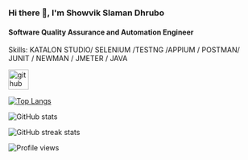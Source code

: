 ### Hi there 👋, I'm Showvik Slaman Dhrubo
#### Software Quality Assurance and Automation Engineer

Skills: KATALON STUDIO/ SELENIUM /TESTNG /APPIUM / POSTMAN/ JUNIT / NEWMAN / JMETER / JAVA


[<img src='https://cdn.jsdelivr.net/npm/simple-icons@3.0.1/icons/github.svg' alt='github' height='40'>](https://github.com/Dhruboss)  

[![Top Langs](https://github-readme-stats.vercel.app/api/top-langs/?username=Dhruboss)](https://github.com/anuraghazra/github-readme-stats)

![GitHub stats](https://github-readme-stats.vercel.app/api?username=Dhruboss&show_icons=true)  

![GitHub streak stats](https://github-readme-streak-stats.herokuapp.com/?user=Dhruboss)  

![Profile views](https://gpvc.arturio.dev/Dhruboss)  
